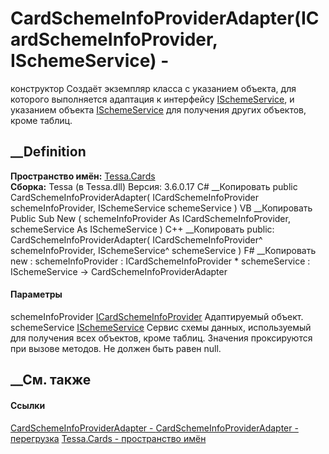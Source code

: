 # CardSchemeInfoProviderAdapter(ICardSchemeInfoProvider, ISchemeService) -
конструктор
Создаёт экземпляр класса с указанием объекта, для которого выполняется
адаптация к интерфейсу [ISchemeService](T_Tessa_Scheme_ISchemeService.htm), и
указанием объекта [ISchemeService](T_Tessa_Scheme_ISchemeService.htm) для
получения других объектов, кроме таблиц.
## __Definition
 **Пространство имён:** [Tessa.Cards](N_Tessa_Cards.htm)  
 **Сборка:** Tessa (в Tessa.dll) Версия: 3.6.0.17
C# __Копировать
     public CardSchemeInfoProviderAdapter(
    	ICardSchemeInfoProvider schemeInfoProvider,
    	ISchemeService schemeService
    )
VB __Копировать
     Public Sub New ( 
    	schemeInfoProvider As ICardSchemeInfoProvider,
    	schemeService As ISchemeService
    )
C++ __Копировать
     public:
    CardSchemeInfoProviderAdapter(
    	ICardSchemeInfoProvider^ schemeInfoProvider, 
    	ISchemeService^ schemeService
    )
F# __Копировать
     new : 
            schemeInfoProvider : ICardSchemeInfoProvider * 
            schemeService : ISchemeService -> CardSchemeInfoProviderAdapter
#### Параметры
schemeInfoProvider
[ICardSchemeInfoProvider](T_Tessa_Cards_ICardSchemeInfoProvider.htm)
    Адаптируемый объект.
schemeService [ISchemeService](T_Tessa_Scheme_ISchemeService.htm)
     Сервис схемы данных, используемый для получения всех объектов, кроме таблиц. Значения проксируются при вызове методов. Не должен быть равен null. 
## __См. также
#### Ссылки
[CardSchemeInfoProviderAdapter -
](T_Tessa_Cards_CardSchemeInfoProviderAdapter.htm)
[CardSchemeInfoProviderAdapter -
перегрузка](Overload_Tessa_Cards_CardSchemeInfoProviderAdapter__ctor.htm)
[Tessa.Cards - пространство имён](N_Tessa_Cards.htm)
